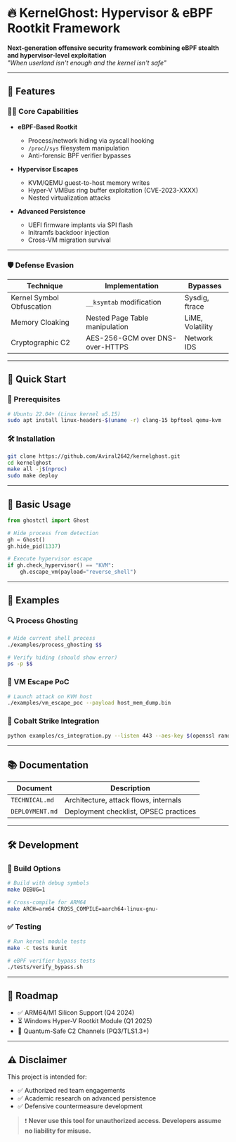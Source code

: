 # 🔥 KernelGhost: Hypervisor & eBPF Rootkit Framework


**Next-generation offensive security framework combining eBPF stealth and hypervisor-level exploitation**  
*"When userland isn't enough and the kernel isn't safe"*



---

## 📌 Features

### 🕵️‍♂️ Core Capabilities
- **eBPF-Based Rootkit**
  - Process/network hiding via syscall hooking
  - `/proc`/`/sys` filesystem manipulation
  - Anti-forensic BPF verifier bypasses

- **Hypervisor Escapes**
  - KVM/QEMU guest-to-host memory writes
  - Hyper-V VMBus ring buffer exploitation (CVE-2023-XXXX)
  - Nested virtualization attacks

- **Advanced Persistence**
  - UEFI firmware implants via SPI flash
  - Initramfs backdoor injection
  - Cross-VM migration survival

---

### 🛡️ Defense Evasion

| Technique                | Implementation                     | Bypasses            |
|-------------------------|--------------------------------------|---------------------|
| Kernel Symbol Obfuscation | `__ksymtab` modification           | Sysdig, ftrace      |
| Memory Cloaking          | Nested Page Table manipulation      | LiME, Volatility    |
| Cryptographic C2         | AES-256-GCM over DNS-over-HTTPS     | Network IDS         |

---

## 🚀 Quick Start

### 🔧 Prerequisites

```bash
# Ubuntu 22.04+ (Linux kernel ≥5.15)
sudo apt install linux-headers-$(uname -r) clang-15 bpftool qemu-kvm
```

### 🛠️ Installation

```bash
git clone https://github.com/Aviral2642/kernelghost.git
cd kernelghost
make all -j$(nproc)
sudo make deploy
```

---

## 🧪 Basic Usage

```python
from ghostctl import Ghost

# Hide process from detection
gh = Ghost()
gh.hide_pid(1337)

# Execute hypervisor escape
if gh.check_hypervisor() == "KVM":
    gh.escape_vm(payload="reverse_shell")
```

---

## 🧩 Examples

### 🔍 Process Ghosting

```bash
# Hide current shell process
./examples/process_ghosting $$

# Verify hiding (should show error)
ps -p $$
```

### 🧨 VM Escape PoC

```bash
# Launch attack on KVM host
./examples/vm_escape_poc --payload host_mem_dump.bin
```

### 🎯 Cobalt Strike Integration

```bash
python examples/cs_integration.py --listen 443 --aes-key $(openssl rand -hex 32)
```

---

## 📚 Documentation

| Document                  | Description                                 |
|--------------------------|---------------------------------------------|
| `TECHNICAL.md`           | Architecture, attack flows, internals       |
| `DEPLOYMENT.md`          | Deployment checklist, OPSEC practices       |

---

## 🛠️ Development

### 🔧 Build Options

```bash
# Build with debug symbols
make DEBUG=1

# Cross-compile for ARM64
make ARCH=arm64 CROSS_COMPILE=aarch64-linux-gnu-
```

### ✅ Testing

```bash
# Run kernel module tests
make -C tests kunit

# eBPF verifier bypass tests
./tests/verify_bypass.sh
```

---

## 🌟 Roadmap

- ✅ ARM64/M1 Silicon Support (Q4 2024)
- ⏳ Windows Hyper-V Rootkit Module (Q1 2025)
- 🚧 Quantum-Safe C2 Channels (PQ3/TLS1.3+)

---

## ⚠️ Disclaimer

This project is intended for:

- ✅ Authorized red team engagements
- ✅ Academic research on advanced persistence
- ✅ Defensive countermeasure development

> ❗ **Never use this tool for unauthorized access. Developers assume no liability for misuse.**
